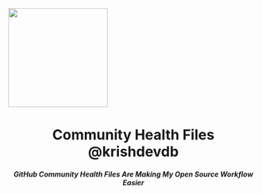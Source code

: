 <img align="center" src="https://github.com/github.png" height="200">
<h1 align="center">Community Health Files @krishdevdb</h1>
<h5 align="center">GitHub Community Health Files Are Making My Open Source Workflow Easier</h5>
